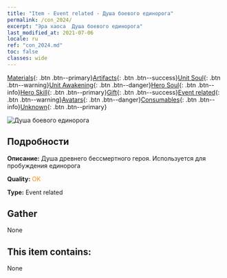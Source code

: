 ```yaml
---
title: "Item - Event related - Душа боевого единорога"
permalink: /con_2024/
excerpt: "Эра хаоса  Душа боевого единорога"
last_modified_at: 2021-07-06
locale: ru
ref: "con_2024.md"
toc: false
classes: wide
---
```

 [Materials](/ItemsRU/){: .btn .btn--primary}[Artifacts](/ItemsRU/Artifacts/){: .btn .btn--success}[Unit Soul](/ItemsRU/UnitSoul/){: .btn .btn--warning}[Unit Awakening](/ItemsRU/UnitAwakening/){: .btn .btn--danger}[Hero Soul](/ItemsRU/HeroSoul/){: .btn .btn--info}[Hero Skill](/ItemsRU/HeroSkill/){: .btn .btn--primary}[Gift](/ItemsRU/Gift/){: .btn .btn--success}[Event related](/ItemsRU/Events/){: .btn .btn--warning}[Avatars](/ItemsRU/Avatars/){: .btn .btn--danger}[Consumables](/ItemsRU/Consumables/){: .btn .btn--info}[Unknown](/ItemsRU/Unknown/){: .btn .btn--primary}

 ![Душа боевого единорога](/images/t/juexing_206.png)

## Подробности
 **Описание:** Душа древнего бессмертного героя. Используется для пробуждения единорога

 **Quality:** <span style="color: #FF8C00">OK</span>

 **Type:** Event related

## Gather

  None

## This item contains:

  None

